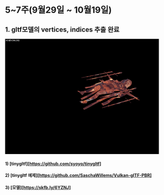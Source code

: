 # 5~7주(9월29일 ~ 10월19일)

## 1. gltf모델의 vertices, indices 추출 완료

![result-1](1.gif)

#### 1) [tinygltf][https://github.com/syoyo/tinygltf]
#### 2) [tinygltf 예제][https://github.com/SaschaWillems/Vulkan-glTF-PBR]
#### 3) [모델][https://skfb.ly/6YZNJ]

